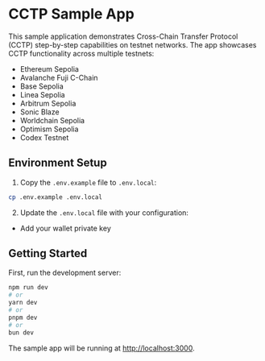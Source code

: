 # CCTP Sample App

This sample application demonstrates Cross-Chain Transfer Protocol (CCTP) step-by-step capabilities on testnet networks. The app showcases CCTP functionality across multiple testnets:
- Ethereum Sepolia
- Avalanche Fuji C-Chain
- Base Sepolia
- Linea Sepolia
- Arbitrum Sepolia
- Sonic Blaze
- Worldchain Sepolia
- Optimism Sepolia
- Codex Testnet

## Environment Setup

1. Copy the `.env.example` file to `.env.local`:
```bash
cp .env.example .env.local
```

2. Update the `.env.local` file with your configuration:
- Add your wallet private key

## Getting Started

First, run the development server:

```bash
npm run dev
# or
yarn dev
# or
pnpm dev
# or
bun dev
```

The sample app will be running at [http://localhost:3000](http://localhost:3000).